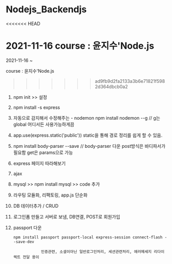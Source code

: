 # Nodejs_Backendjs
<<<<<<< HEAD

2021-11-16 course : 윤지수'Node.js
=======
2021-11-16 ~

course : 윤지수'Node.js
>>>>>>> ad9fb9d2fa2133a3b6e71821f5982d364dbcb0a2

1. npm init >> 설정

2. npm install -s express

3. 자동으로 감지해서 수정해주는 - nodemon 
        npm install nodemon --g // g는 global 어디서든 사용가능하게끔
        
4. app.use(express.static('public'))
        static을 통해 경로 정리를 쉽게 할 수 있음.

5. npm install body-parser --save // body-parser 다운 
        post방식은 바디파서가 필요함 
        get은 params으로 가능 

6. express 페이지 따라해보기

7. ajax

8. mysql  >> npm install mysql >> code 추가 

9. 라우팅 모듈화, 리팩토링, app.js 단순화

10. DB 데이터추가  / CRUD

11. 로그인폼 만들고 서버로 보냄, DB연결, POST로 회원가입 

12. passport 다운
        
        npm install passport passport-local express-session connect-flash --save-dev

                    인증관련, 소셜이아닌 일반로그인처리, 세션관련처리, 에러메세지 리다이렉트 전달 용이